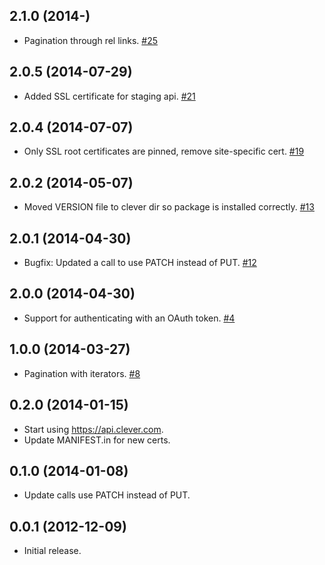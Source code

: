 ## 2.1.0 (2014-)
 * Pagination through rel links. [#25](https://github.com/Clever/clever-python/pull/25)

## 2.0.5 (2014-07-29)
 * Added SSL certificate for staging api. [#21](https://github.com/Clever/clever-python/pull/21)

## 2.0.4 (2014-07-07)
 * Only SSL root certificates are pinned, remove site-specific cert. [#19](https://github.com/Clever/clever-python/pull/19)

## 2.0.2 (2014-05-07)
 * Moved VERSION file to clever dir so package is installed correctly. [#13](https://github.com/Clever/clever-python/pull/13)

## 2.0.1 (2014-04-30)
 * Bugfix: Updated a call to use PATCH instead of PUT. [#12](https://github.com/Clever/clever-python/pull/12)

## 2.0.0 (2014-04-30)
 * Support for authenticating with an OAuth token. [#4](https://github.com/Clever/clever-python/pull/4)

## 1.0.0 (2014-03-27)
 * Pagination with iterators. [#8](https://github.com/Clever/clever-python/pull/4)

## 0.2.0 (2014-01-15)
 * Start using https://api.clever.com.
 * Update MANIFEST.in for new certs.

## 0.1.0 (2014-01-08)
 * Update calls use PATCH instead of PUT.

## 0.0.1 (2012-12-09)
 * Initial release.
